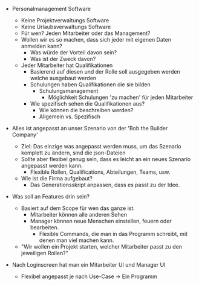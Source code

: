 - Personalmanagement Software
  - Keine Projektverwaltungs Software
  - Keine Urlaubsverwaltungs Software
  - Für wen? Jeden Mitarbeiter oder das Management?
  - Wollen wir es so machen, dass sich jeder mit eigenen Daten anmelden kann?
    - Was würde der Vorteil davon sein?
    - Was ist der Zweck davon?
  - Jeder Mitarbeiter hat Qualifikationen
    - Basierend auf diesen und der Rolle soll ausgegeben werden welche ausgebaut werden
    - Schulungen haben Qualifikationen die sie bilden
      - Schulungsmanagement
        - Möglichkeit Schulungen 'zu machen' für jeden Mitarbeiter
    - Wie spezifisch sehen die Qualifikationen aus?
      - Wie können die beschreiben werden?
      - Allgemein vs. Spezifisch
- Alles ist angepasst an unser Szenario von der 'Bob the Builder Company'
  - Ziel: Das einzige was angepasst werden muss, um das Szenario komplett zu ändern, sind die json-Dateien
  - Sollte aber flexibel genug sein, dass es leicht an ein neues Szenario angepasst werden kann.
    - Flexible Rollen, Qualifications, Abteilungen, Teams, usw.
  - Wie ist die Firma aufgebaut?
    - Das Generationsskript anpassen, dass es passt zu der Idee.
- Was soll an Features drin sein?
  - Basiert auf dem Scope für wen das ganze ist.
    - Mitarbeiter können alle anderen Sehen
    - Manager können neue Menschen einstellen, feuern oder bearbeiten.
      - Flexible Commands, die man in das Programm schreibt, mit denen man viel machen kann.
  - "Wir wollen ein Projekt starten, welcher Mitarbeiter passt zu den jeweiligen Rollen?"



- Nach Loginscreen hat man ein Mitarbeiter UI und Manager UI
  - Flexibel angepasst je nach Use-Case -> Ein Programm